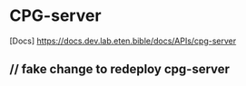 # CPG-server
[Docs] https://docs.dev.lab.eten.bible/docs/APIs/cpg-server

## // fake change to redeploy cpg-server
